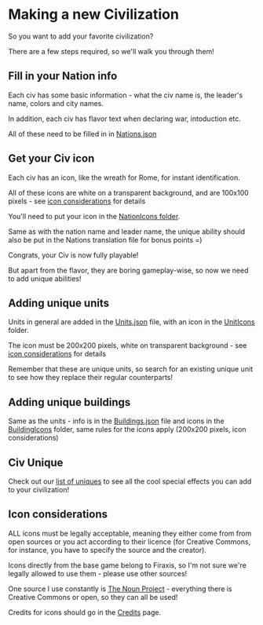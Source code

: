 # Making a new Civilization

So you want to add your favorite civilization?

There are a few steps required, so we'll walk you through them!

## Fill in your Nation info

Each civ has some basic information - what the civ name is, the leader's name, colors and city names.

In addition, each civ has flavor text when declaring war, intoduction etc.

All of these need to be filled in in [Nations.json](https://github.com/yairm210/Unciv/blob/master/android/assets/jsons/Civ%20V%20-%20Gods%20&%20Kings/Nations.json)

## Get your Civ icon

Each civ has an icon, like the wreath for Rome, for instant identification.

All of these icons are white on a transparent background, and are 100x100 pixels - see [icon considerations](#icon-considerations) for details

You'll need to put your icon in the [NationIcons folder](/Images/NationIcons).

Same as with the nation name and leader name, the unique ability should also be put in the Nations translation file for bonus points =)

Congrats, your Civ is now fully playable!

But apart from the flavor, they are boring gameplay-wise, so now we need to add unique abilities!

## Adding unique units

Units in general are added in the [Units.json](https://github.com/yairm210/Unciv/blob/master/android/assets/jsons/Civ%20V%20-%20Gods%20&%20Kings/Units.json) file, with an icon in the [UnitIcons](/Images.Construction/UnitIcons) folder.

The icon must be 200x200 pixels, white on transparent background - see [icon considerations](#icon-considerations) for details

Remember that these are unique units, so search for an existing unique unit to see how they replace their regular counterparts!

## Adding unique buildings

Same as the units - info is in the [Buildings.json](https://github.com/yairm210/Unciv/blob/master/android/assets/jsons/Civ%20V%20-%20Gods%20&%20Kings/Buildings.json) file and icons in the [BuildingIcons](/Images.Construction/BuildingIcons) folder, same rules for the icons apply (200x200 pixels, icon considerations)

## Civ Unique

Check out our [list of uniques](Unique-parameters.md) to see all the cool special effects you can add to your civilization!

## Icon considerations

ALL icons must be legally acceptable, meaning they either come from from open sources or you act according to their licence (for Creative Commons, for instance, you have to specify the source and the creator).

Icons directly from the base game belong to Firaxis, so I'm not sure we're legally allowed to use them - please use other sources!

One source I use constantly is [The Noun Project](https://thenounproject.com) - everything there is Creative Commons or open, so they can all be used!

Credits for icons should go in the [Credits](/docs/Credits.md) page.
